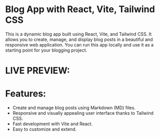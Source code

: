 # Blog App with React, Vite, Tailwind CSS

This is a dynamic blog app built using React, Vite, and Tailwind CSS.
It allows you to create, manage, and display blog posts in a beautiful and responsive web application. 
You can run this app locally and use it as a starting point for your blogging project.

# LIVE PREVIEW:


# Features:

- Create and manage blog posts using Markdown (MD) files.
- Responsive and visually appealing user interface thanks to Tailwind CSS.
- Fast development with Vite and React.
- Easy to customize and extend.



